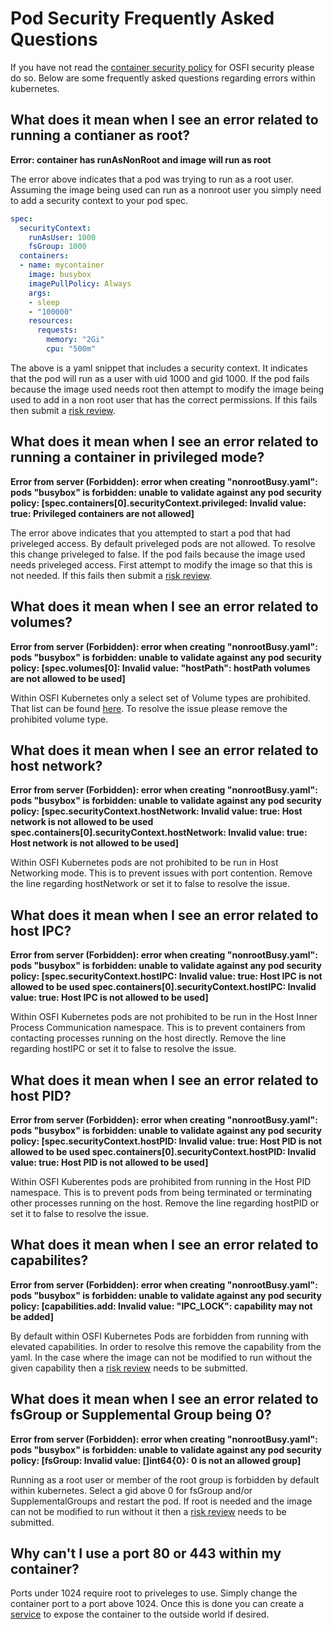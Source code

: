 # Pod Security Frequently Asked Questions
If you have not read the [container security policy](https://github.optum.com/kubernetes/OSFI-Kubernetes/blob/master/security/ContainerSecurity.md#volumes) for OSFI security please do so. Below are some frequently asked questions regarding errors within kubernetes.

## What does it mean when I see an error related to running a contianer as root?
**Error: container has runAsNonRoot and image will run as root**

The error above indicates that a pod was trying to run as a root user. Assuming the image being used can run as a nonroot user you simply need to add a security context to your pod spec.

```yaml
spec:
  securityContext: 
    runAsUser: 1000
    fsGroup: 1000
  containers:
  - name: mycontainer
    image: busybox 
    imagePullPolicy: Always
    args:
    - sleep
    - "100000"
    resources:
      requests:
        memory: "2Gi"
        cpu: "500m"
```

The above is a yaml snippet that includes a security context. It indicates that the pod will run as a user with uid 1000 and gid 1000. If the pod fails because the image used needs root then attempt to modify the image being used to add in a non root user that has the correct permissions. If this fails then submit a [risk review](https://egrc.uhg.com/GenericContent/Record.aspx?id=0&moduleId=494).

## What does it mean when I see an error related to running a container in privileged  mode?
**Error from server (Forbidden): error when creating "nonrootBusy.yaml": pods "busybox" is forbidden: unable to validate against any pod security policy: [spec.containers[0].securityContext.privileged: Invalid value: true: Privileged containers are not allowed]**

The error above indicates that you attempted to start a pod that had priveleged access. By default priveleged pods are not allowed. To resolve this change priveleged to false. If the pod fails because the image used needs priveleged access. First attempt to modify the image so that this is not needed. If this fails then submit a [risk review](https://egrc.uhg.com/GenericContent/Record.aspx?id=0&moduleId=494).

## What does it mean when I see an error related to volumes?
**Error from server (Forbidden): error when creating "nonrootBusy.yaml": pods "busybox" is forbidden: unable to validate against any pod security policy: [spec.volumes[0]: Invalid value: "hostPath": hostPath volumes are not allowed to be used]**

Within OSFI Kubernetes only a select set of Volume types are prohibited. That list can be found [here](https://github.optum.com/kubernetes/OSFI-Kubernetes/blob/master/security/ContainerSecurity.md#volumes). To resolve the issue please remove the prohibited volume type.


## What does it mean when I see an error related to host network?
**Error from server (Forbidden): error when creating "nonrootBusy.yaml": pods "busybox" is forbidden: unable to validate against any pod security policy: [spec.securityContext.hostNetwork: Invalid value: true: Host network is not allowed to be used spec.containers[0].securityContext.hostNetwork: Invalid value: true: Host network is not allowed to be used]**

Within OSFI Kubernetes pods are not prohibited to be run in Host Networking mode. This is to prevent issues with port contention. Remove the line regarding hostNetwork or set it to false to resolve the issue.

## What does it mean when I see an error related to host IPC?
**Error from server (Forbidden): error when creating "nonrootBusy.yaml": pods "busybox" is forbidden: unable to validate against any pod security policy: [spec.securityContext.hostIPC: Invalid value: true: Host IPC is not allowed to be used spec.containers[0].securityContext.hostIPC: Invalid value: true: Host IPC is not allowed to be used]**

Within OSFI Kubernetes pods are not prohibited to be run in the Host Inner Process Communication namespace. This is to prevent containers from contacting processes running on the host directly. Remove the line regarding hostIPC or set it to false to resolve the issue.

## What does it mean when I see an error related to host PID?
**Error from server (Forbidden): error when creating "nonrootBusy.yaml": pods "busybox" is forbidden: unable to validate against any pod security policy: [spec.securityContext.hostPID: Invalid value: true: Host PID is not allowed to be used spec.containers[0].securityContext.hostPID: Invalid value: true: Host PID is not allowed to be used]**

Within OSFI Kuberentes pods are prohibited from running in the Host PID namespace. This is to prevent pods from being terminated or terminating other processes running on the host. Remove the line regarding hostPID or set it to false to resolve the issue.

## What does it mean when I see an error related to capabilites?
**Error from server (Forbidden): error when creating "nonrootBusy.yaml": pods "busybox" is forbidden: unable to validate against any pod security policy: [capabilities.add: Invalid value: "IPC_LOCK": capability may not be added]**

By default within OSFI Kubernetes Pods are forbidden from running with elevated capabilities. In order to resolve this remove the capability from the yaml. In the case where the image can not be modified to run without the given capability then a [risk review](https://egrc.uhg.com/GenericContent/Record.aspx?id=0&moduleId=494) needs to be submitted.

## What does it mean when I see an error related to fsGroup or Supplemental Group being 0?
**Error from server (Forbidden): error when creating "nonrootBusy.yaml": pods "busybox" is forbidden: unable to validate against any pod security policy: [fsGroup: Invalid value: []int64{0}: 0 is not an allowed group]**

Running as a root user or member of the root group is forbidden by default within kubernetes. Select a gid above 0 for fsGroup and/or SupplementalGroups and restart the pod. If root is needed and the image can not be modified to run without it then a [risk review](https://egrc.uhg.com/GenericContent/Record.aspx?id=0&moduleId=494) needs to be submitted.


## Why can't I use a port 80 or 443 within my container?

Ports under 1024 require root to priveleges to use. Simply change the container port to a port above 1024. Once this is done you can create a [service](https://github.optum.com/kubernetes/OSFI-Kubernetes/blob/master/services/ExternalServiceExposure.md) to expose the container to the outside world if desired.
